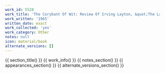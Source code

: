 ```yaml
---
work_id: 5528
work_title: 'The Corybant Of Wit: Review Of Irving Layton, &quot;The Laughing Rooster&quot;'
work_written: '1965'
written_date: exact
work_collected: 'yes'
work_category: Other
notes: null
icon: material/book
alternate_versions: []
---
```


{{ section_title() }}
{{ work_info() }}
{{ notes_section() }}
{{ appearances_section() }}
{{ alternate_versions_section() }}